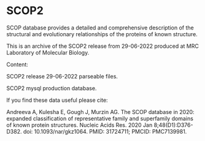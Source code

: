 # SCOP2

<p>SCOP database provides a detailed and comprehensive description of the structural and evolutionary relationships of the proteins of known structure.</p>
<p></p>
<p>This is an archive of the SCOP2 release from 29-06-2022 produced at MRC Laboratory of Molecular Biology.</p>
<p>Content:</p>
<p>SCOP2 release 29-06-2022 parseable files.</p> 
<p>SCOP2 mysql production database.</p>
<p></p>

<p>If you find these data useful please cite:</p>
<p></p>
<p>Andreeva A, Kulesha E, Gough J, Murzin AG. The SCOP database in 2020: expanded classification of representative family and superfamily domains of known protein structures. Nucleic Acids Res. 2020 Jan 8;48(D1):D376-D382. doi: 10.1093/nar/gkz1064. PMID: 31724711; PMCID: PMC7139981.</p>
